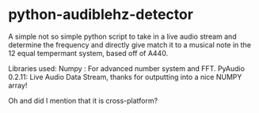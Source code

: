# python-audiblehz-detector
A simple not so simple python script to take in a live audio stream and determine the frequency and directly give match it to a musical note in the 12 equal tempermant system, based off of A440.

Libraries used:
  Numpy : For advanced number system and FFT.
  PyAudio 0.2.11: Live Audio Data Stream, thanks for outputting into a nice NUMPY array!

Oh and did I mention that it is cross-platform?
